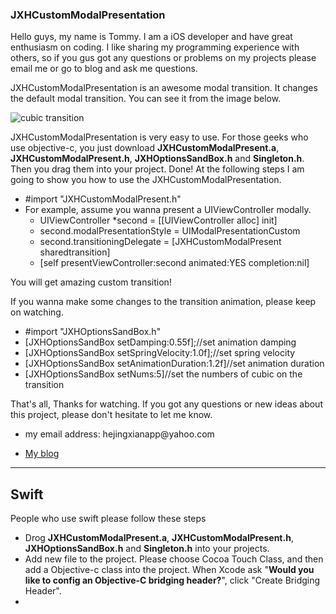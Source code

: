<h3>JXHCustomModalPresentation</h3>
<p>
  Hello guys, my name is Tommy. I am a iOS developer and have great enthusiasm on coding. I like sharing my programming experience with others, so if you gus got any questions or problems on my projects please email me or go to blog and ask me questions. 
</p>
<p>
  JXHCustomModalPresentation is an awesome modal transition. It changes the default modal transition. You can see it from the image below. 
</p>
<img src="img/customTransition.gif" alt="cubic transition" />
<p>
  JXHCustomModalPresentation is very easy to use. For those geeks who use objective-c, you just download <b>JXHCustomModalPresent.a</b>, <b>JXHCustomModalPresent.h</b>, <b>JXHOptionsSandBox.h</b> and <b>Singleton.h</b>. Then you drag them into your project. Done! At the following steps I am going to show you how to use the JXHCustomModalPresentation.
</p>
<p>
    <ul>
      <li>#import "JXHCustomModalPresent.h"</li>
      <li>For example, assume you wanna present a UIViewController modally.
      <ul>
      <li>
        UIViewController *second = [[UIViewController alloc] init]
      </li>
      <li>
        second.modalPresentationStyle = UIModalPresentationCustom
      </li>
      <li>
        second.transitioningDelegate = [JXHCustomModalPresent sharedtransition]
      </li>
      <li>
        [self presentViewController:second animated:YES completion:nil]
      </li>
      </ul>
      </li>
    </ul>
</P>
<p>
    You will get amazing custom transition!
</p>
<p>
  If you wanna make some changes to the transition animation, please keep on watching.
</p>
<ul>
  <li>#import "JXHOptionsSandBox.h"</li>
  <li>[JXHOptionsSandBox setDamping:0.55f];//set animation damping</li>
  <li>[JXHOptionsSandBox setSpringVelocity:1.0f];//set spring velocity</li>
  <li>[JXHOptionsSandBox setAnimationDuration:1.2f]//set animation duration</li>
  <li>[JXHOptionsSandBox setNums:5]//set the numbers of cubic on the transition</li>
</ul>
<p>That's all, Thanks for watching. If you got any questions or new ideas about this project, please don't hesitate to let me know.
</p>
<ul>
  <li>
  <p>my email address: hejingxianapp@yahoo.com
  </li>
  <li>
    <p><a href="http://appdevtommyho.tumblr.com">My blog</a></p>
  </li>
</ul>
<hr>
<h2>Swift</h2>
<p>People who use swift please follow these steps</p>
<ul>
  <li>
    Drog <b>JXHCustomModalPresent.a</b>, <b>JXHCustomModalPresent.h</b>, <b>JXHOptionsSandBox.h</b> and <b>Singleton.h</b> into your projects.
  </li>
  <li>
    Add new file to the project. Please choose Cocoa Touch Class, and then add a Objective-c class into the project. When Xcode ask "<b>Would you like to config an Objective-C bridging header?</b>", click "Create Bridging Header".
  </li>
  <li>
  
  </li>
</ul>
